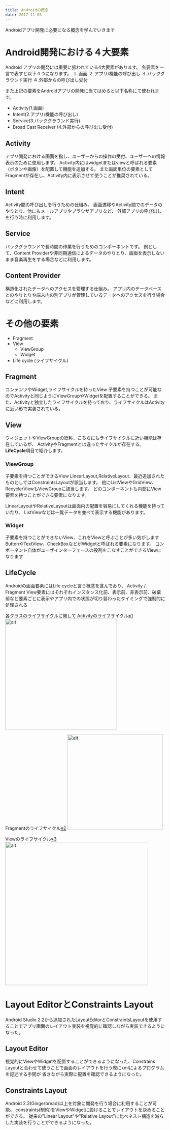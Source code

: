 ```yaml
---
title: Androidの概念
date: 2017-11-03
---
```

Androidアプリ開発に必要になる概念を学んでいきます

<!-- toc -->

# Android開発における４大要素
Android アプリの開発には重要に扱われている4大要素があります。
各要素を一言で表すと以下４つになります。
１.画面
２.アプリ/機能の呼び出し
３.バックグラウンド実行
４.外部からの呼び出し受付

また上記の要素をAndroidアプリの開発に当てはめると以下名称にて使われます。
* Activity(1.画面)
* Intent(2.アプリ/機能の呼び出し)
* Service(3.バックグラウンド実行)
* Broad Cast Receiver (4.外部からの呼び出し受付)

## Activity
アプリ開発における画面を指し、ユーザーからの操作の受付、ユーザーへの情報表示のために使用します。
Activity内にはwidgetまたはviewと呼ばれる要素（ボタンや画像）を配置して機能を追加する。
また画面単位の要素としてFragmentが存在し、Activity内に表示させて使うことが推奨されている。

## Intent
Activity間の呼び出しを行うための仕組み。
画面遷移やActivity間でのデータのやりとり、他にもメールアプリやブラウザアプリなど、
外部アプリの呼び出しを行う時に利用します。

## Service
バックグラウンドで長時間の作業を行うためのコンポーネントです。
例として、Content Providerや非同期通信によるデータのやりとり、画面を表示しないまま音楽再生をする場合などに利用します。

## Content Provider
構造化されたデータへのアクセスを管理する仕組み。
アプリ内のデータベースとのやりとりや端末内の別アプリが管理しているデータへのアクセスを行う場合などに利用します。

# その他の要素

* Fragment
* View
	* ViewGroup
	* Widget
* Life cycle (ライフサイクル)

## Fragment
コンテンツやWidget,ライフサイクルを持ったView
子要素を持つことが可能なのでActivityと同じようにViewGroupやWidgetを配置することができる。
また、Activityと独立したライフサイクルを持っており、ライフサイクルはActivityに近い形で実装されている。

## View
ウィジェットやViewGroupの総称、こちらにもライフサイクルに近い機能は存在しているが、
ActivityやFragmentとは違ったサイクルが存在する。
**LifeCycle**項目で紹介します。

### ViewGroup
子要素を持つことができるView
LinearLayout,RelativeLayout、最近追加されたものとしてはConstraintsLayoutが該当します。
他にListViewやGridView、RecyclerViewもViewGroupに該当します。
どのコンポーネントも内部にView要素を持つことができる要素になります。

LinearLayoutやRelativeLayoutは画面内の配置を容易にしてくれる機能を持っていたり、
ListViewなどは一覧データを並べて表示する機能があります。

### Widget
子要素を持つことができないView、これをViewと呼ぶことが多い気がします
ButtonやTextView、CheckBoxなどがWidgetと呼ばれる要素になります。
コンポーネント自体がユーザインターフェースの役割をこなすことができるViewになります

## LifeCycle
Androidの画面要素にはLife cycleと言う概念を含んでおり、
Activity / Fragment View要素にはそれぞれインスタンス化前、表示前、非表示前、破棄前など要素ごとに表示やアプリ内での状態が切り替わったタイミングで強制的に処理される

各クラスのライフサイクルに関して
Activityのライフサイクル[※1]
<img src="https://developer.android.com/images/activity_lifecycle.png?hl=ja" alt="alt" title="activity life cycle" width="350">

Fragmentのライフサイクル[※2]
<img src="https://developer.android.com/images/fragment_lifecycle.png?hl=ja" alt="alt" title="fragment life cycle" width="300">

Viewのライフサイクル[※3]
<img src="viewinlifecycle.png" alt="alt" title="view life cycle" width="450">

# Layout EditorとConstraints Layout
Android Studio 2.2から追加されたLayoutEditorとConstraintsLayoutを使用することでアプリ画面のレイアウト実装を視覚的に確認しながら実装できるようになった。

## Layout Editor
視覚的にViewやWidgetを配置することができるようになった、Constrains Layoutと合わせて使うことで画面のレイアウトを行う際にxmlによるプログラムを記述する手間が
省きながら実際に配置を確認できるようになった。

## Constraints Layout
Android 2.3(Gingerbread)以上を対象に開発を行う場合に利用することが可能。
constraints(制約)をViewやWidgetに設けることでレイアウトを決めることができる。
従来の"Linear Layout"や"Relative Layout"に比べネスト構造を減らした実装を行うことができるようになった。

[※1]: https://developer.android.com/guide/components/activities.html?hl=ja
[※2]: https://developer.android.com/guide/components/fragments.html?hl=ja
[※3]: https://developer.android.com/reference/android/view/View.html#pubmethods